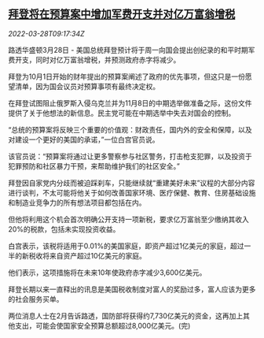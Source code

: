 <!--1648459862000-->
[拜登将在预算案中增加军费开支并对亿万富翁增税](https://cn.reuters.com/article/biden-budget-defense-billionaire-tax-032-idCNKCS2LP0UA)
------

<div><i>2022-03-28T09:17:34Z</i></div><p>路透华盛顿3月28日 - 美国总统拜登预计将于周一向国会提出创纪录的和平时期军费开支，同时对亿万富翁增税，并预测政府赤字将减少。</p><p>拜登为10月1日开始的财年提出的预算案阐述了政府的优先事项，但这只是一份愿望清单，因为国会议员对预算事项有最终决定权。</p><p>在拜登试图阻止俄罗斯入侵乌克兰并为11月8日的中期选举做准备之际，这份文件提供了关于他想法的新信息。民主党可能在中期选举中失去对国会的控制。</p><p>“总统的预算案将反映三个重要的价值观：财政责任，国内外的安全和保障，以及对建设一个更好的美国的承诺，”一位白宫官员说。</p><p>该官员说：“预算案将通过让更多警察参与社区警务，打击枪支犯罪，以及投资于犯罪预防和社区暴力干预，来帮助维护我们的社区安全。”</p><p>拜登因自家党内分歧而被迫踩刹车，只能继续就“重建美好未来”议程的大部分内容进行谈判，不太可能将他关于如何改善国家环境、医疗保健、教育、住房基础设施和制造业竞争力的所有想法项目都包括在内。</p><p>但他将利用这个机会首次明确公开支持一项新税，要求亿万富翁至少缴纳其收入20%的税款，包括未实现投资收益。</p><p>白宫表示，该税将适用于0.01%的美国家庭，即资产超过1亿美元的家庭，超过一半的新税收将来自资产超过10亿美元的家庭。</p><p>他们表示，这项措施将在未来10年使政府赤字减少3,600亿美元。</p><p>拜登长期以来一直释出的讯息是美国税收制度对富人的奖励过多，富人应该为更多的社会服务买单。</p><p>两位消息人士在2月告诉路透，国防部将获得约7,730亿美元的资金，这再加上其他支出，可能会使国家安全预算总额超过8,000亿美元。(完)</p>
